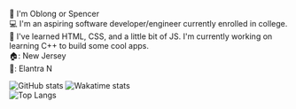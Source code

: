 👋 I'm Oblong or Spencer  
💻 I'm an aspiring software developer/engineer currently enrolled in college.  
🧠 I've learned HTML, CSS, and a little bit of JS. I'm currently working on learning C++ to build some cool apps.  
🏠: New Jersey  
🚗: Elantra N 

![GitHub stats](https://github-readme-stats.vercel.app/api?username=Oblong9&theme=panda&show_icons=true)
![Wakatime stats](https://github-readme-stats.vercel.app/api/wakatime?username=Oblong&theme=panda)  
![Top Langs](https://github-readme-stats.vercel.app/api/top-langs/?username=Oblong9&theme=panda)  
